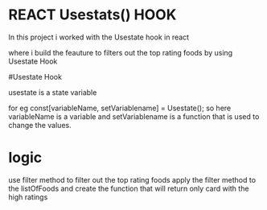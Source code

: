# REACT Usestats() HOOK

In this project i worked with the Usestate hook in react

where i build the feauture to filters out the top rating foods by using Usestate Hook

#Usestate Hook

usestate is a state variable

for eg const[variableName, setVariablename] = Usestate();
so here variableName is a variable and setVariablename is a function that is used to change the values.

# logic
 use filter method to filter out the top rating foods
 apply the filter method to the listOfFoods and create the function that will return only card with the high ratings  



